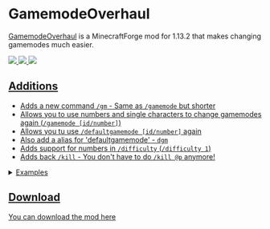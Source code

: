 # GamemodeOverhaul
[GamemodeOverhaul](https://marcus8448.github.io/GamemodeOverhaul) is a MinecraftForge mod for 1.13.2 that makes changing gamemodes much easier.

<a href="https://github.com/marcus8448/GamemodeOverhaul/commits"><img src="https://img.shields.io/github/last-commit/marcus8448/GamemodeOverhaul.svg?label=latest%20commit&style=flat-square"> <a href="https://github.com/marcus8448/GamemodeOverhaul/issues"><img src="https://img.shields.io/github/issues/marcus8448/GamemodeOverhaul.svg?style=flat-square"> <a href="https://www.curseforge.com/minecraft/mc-mods/gamemodeoverhaul/"><img src="http://cf.way2muchnoise.eu/full_GamemodeOverhaul_downloads.svg">    

Additions
----------
* Adds a new command `/gm` - Same as `/gamemode` but shorter
* Allows you to use numbers and single characters to change gamemodes again (`/gamemode [id/number]`)
* Allows you tu use `/defaultgamemode [id/number]` again
* Also add a alias for 'defaultgamemode' - `dgm`
* Adds support for numbers in `/difficulty` (`/difficulty 1`)
* Adds back `/kill` - You don't have to do `/kill @p` anymore!  

<details> 
  <summary>Examples</summary><br><br>
/gamemode
<img src="https://raw.githubusercontent.com/marcus8448/RandomFiles/0d4e237efab79ad2edd67176bda9ac440a9cc129/gmo/gamemode.png" alt="/gamemode"><br>
/gm
<img src="https://raw.githubusercontent.com/marcus8448/RandomFiles/0d4e237efab79ad2edd67176bda9ac440a9cc129/gmo/gm.png" alt="/gm">
/defaultgamemode
<img src="https://raw.githubusercontent.com/marcus8448/RandomFiles/0d4e237efab79ad2edd67176bda9ac440a9cc129/gmo/defaultgamemode.png" alt="/defaultgamemode">
/dgm
<img src="https://raw.githubusercontent.com/marcus8448/RandomFiles/0d4e237efab79ad2edd67176bda9ac440a9cc129/gmo/dgm.png" alt="/dgm">
/difficulty
<img src="https://raw.githubusercontent.com/marcus8448/RandomFiles/0d4e237efab79ad2edd67176bda9ac440a9cc129/gmo/difficulty.png" alt="/difficulty">

/kill - It's basically just /kill
</details>

Download
---------
You can download the mod [here](https://www.curseforge.com/minecraft/mc-mods/gamemodeoverhaul/)
